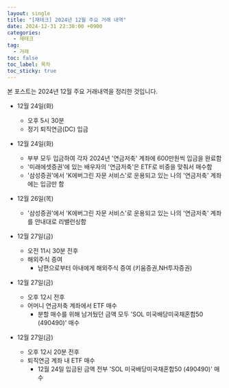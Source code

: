 ```yaml
---
layout: single
title: "[재테크] 2024년 12월 주요 거래 내역"
date: 2024-12-31 22:30:00 +0900
categories: 
  - 재테크
tag: 
  - 거래
toc: false
toc_label: 목차
toc_sticky: true
---
```


본 포스트는 2024년 12월 주요 거래내역을 정리한 것입니다.

* 12월 24일(화)
  - 오후 5시 30분
  - 정기 퇴직연금(DC) 입금

* 12월 24일(화)
  - 부부 모두 입금하여 각자 2024년 '연금저축' 계좌에 600만원씩 입금을 완료함
  - '미래에셋증권'에 있는 배우자의 '연금저축'은 ETF로 비중을 맞춰서 매수함
  - '삼성증권'에서 'K에버그린 자문 서비스'로 운용되고 있는 나의 '연금저축' 계좌에는 입금만 함

* 12월 26일(목)
  - '삼성증권'에서 'K에버그린 자문 서비스'로 운용되고 있는 나의 '연금저축' 계좌를 안내대로 리밸런싱함

* 12월 27일(금)
  - 오전 11시 30분 전후
  - 해외주식 증여
    - 남편으로부터 아내에게 해외주식 증여 (키움증권,NH투자증권)

* 12월 27일(금)
  - 오후 12시 전후
  - 어머니 연금저축 계좌에서 ETF 매수
    - 분할 매수를 위해 남겨뒀던 금액 모두 'SOL 미국배당미국채혼합50 (490490)' 매수

* 12월 27일(금)
  - 오후 12시 20분 전후
  - 퇴직연금 계좌 내 ETF 매수
    - 12월 24일 입금된 금액 전부 'SOL 미국배당미국채혼합50 (490490)' 매수
